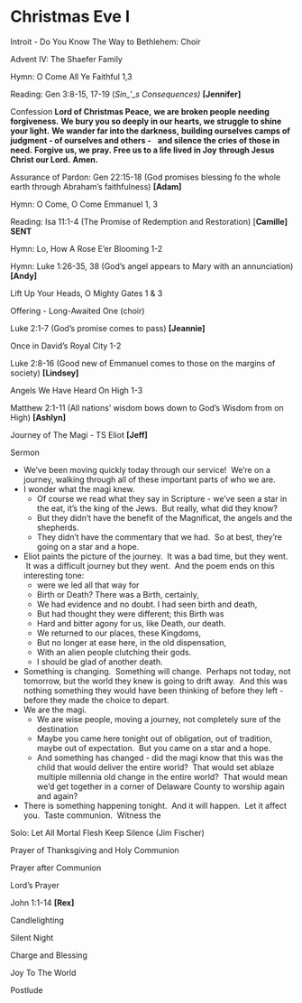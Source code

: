 # Christmas Eve I

Introit - Do You Know The Way to Bethlehem: Choir

Advent IV: The Shaefer Family

Hymn: O Come All Ye Faithful 1,3

Reading: Gen 3:8-15, 17-19 (_Sin__’__s Consequences)_ **\[Jennifer\]**

Confession
**Lord of Christmas Peace,**
**we are broken people needing forgiveness.**
**We bury you so deeply in our hearts, we struggle to shine your light.**
**We wander far into the darkness,**
**building ourselves camps of judgment - of ourselves and others -**  
**and silence the cries of those in need.**
**Forgive us, we pray.**
**Free us to a life lived in Joy**
**through Jesus Christ our Lord.**
**Amen.**

Assurance of Pardon: Gen 22:15-18 (God promises blessing fo the whole earth through Abraham’s faithfulness) **\[Adam\]**

Hymn: O Come, O Come Emmanuel 1, 3

Reading: Isa 11:1-4 (The Promise of Redemption and Restoration) \[**Camille\] SENT**

Hymn: Lo, How A Rose E’er Blooming 1-2

Hymn: Luke 1:26-35, 38 (God’s angel appears to Mary with an annunciation) **\[Andy\]**

Lift Up Your Heads, O Mighty Gates 1 & 3

Offering - Long-Awaited One (choir)

Luke 2:1-7 (God’s promise comes to pass) **\[Jeannie\]**

Once in David’s Royal City 1-2

Luke 2:8-16 (Good new of Emmanuel comes to those on the margins of society) **\[Lindsey\]**

Angels We Have Heard On High 1-3

Matthew 2:1-11 (All nations’ wisdom bows down to God’s Wisdom from on High) **\[Ashlyn\]**

Journey of The Magi - TS Eliot **\[Jeff\]**

Sermon

* We’ve been moving quickly today through our service!  We’re on a journey, walking through all of these important parts of who we are.
* I wonder what the magi knew.
	* Of course we read what they say in Scripture - we’ve seen a star in the eat, it’s the king of the Jews.  But really, what did they know?
	* But they didn’t have the benefit of the Magnificat, the angels and the shepherds.  
	* They didn’t have the commentary that we had.  So at best, they’re going on a star and a hope.
* Eliot paints the picture of the journey.  It was a bad time, but they went.  It was a difficult journey but they went.  And the poem ends on this interesting tone:
	* were we led all that way for
	* Birth or Death? There was a Birth, certainly,
	* We had evidence and no doubt. I had seen birth and death,
	* But had thought they were different; this Birth was
	* Hard and bitter agony for us, like Death, our death.
	* We returned to our places, these Kingdoms,
	* But no longer at ease here, in the old dispensation,
	* With an alien people clutching their gods.
	* I should be glad of another death.
* Something is changing.  Something will change.  Perhaps not today, not tomorrow, but the world they knew is going to drift away.  And this was nothing something they would have been thinking of before they left - before they made the choice to depart.
* We are the magi.
	* We are wise people, moving a journey, not completely sure of the destination
	* Maybe you came here tonight out of obligation, out of tradition, maybe out of expectation.  But you came on a star and a hope.
	* And something has changed - did the magi know that this was the child that would deliver the entire world?  That would set ablaze multiple millennia old change in the entire world?  That would mean we’d get together in a corner of Delaware County to worship again and again?
* There is something happening tonight.  And it will happen.  Let it affect you.  Taste communion.  Witness the 

Solo: Let All Mortal Flesh Keep Silence (Jim Fischer)

Prayer of Thanksgiving and Holy Communion

Prayer after Communion

Lord’s Prayer

John 1:1-14 **\[Rex\]**

Candlelighting

Silent Night

Charge and Blessing

Joy To The World

Postlude
